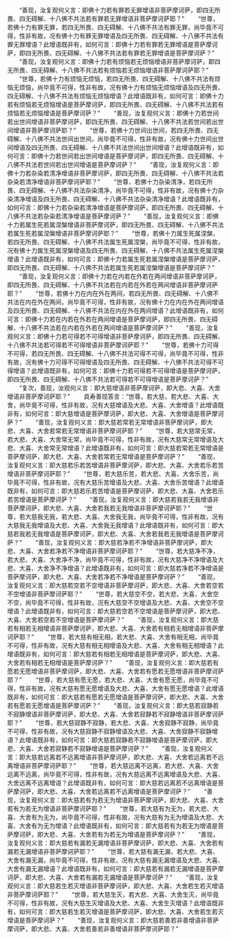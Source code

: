 <!-- { "loadSidebar": true } -->
　　“善现，汝复观何义言：即佛十力若有罪若无罪增语非菩萨摩诃萨，即四无所畏、四无碍解、十八佛不共法若有罪若无罪增语非菩萨摩诃萨耶？”
　　“世尊，若佛十力有罪无罪，若四无所畏、四无碍解、十八佛不共法有罪无罪，尚毕竟不可得，性非有故，况有佛十力有罪无罪增语及四无所畏、四无碍解、十八佛不共法有罪无罪增语？此增语既非有，如何可言：即佛十力若有罪若无罪增语是菩萨摩诃萨，即四无所畏、四无碍解、十八佛不共法若有罪若无罪增语是菩萨摩诃萨？”
　　“善现，汝复观何义言：即佛十力若有烦恼若无烦恼增语非菩萨摩诃萨，即四无所畏、四无碍解、十八佛不共法若有烦恼若无烦恼增语非菩萨摩诃萨耶？”
　　“世尊，若佛十力有烦恼无烦恼，若四无所畏、四无碍解、十八佛不共法有烦恼无烦恼，尚毕竟不可得，性非有故，况有佛十力有烦恼无烦恼增语及四无所畏、四无碍解、十八佛不共法有烦恼无烦恼增语？此增语既非有，如何可言：即佛十力若有烦恼若无烦恼增语是菩萨摩诃萨，即四无所畏、四无碍解、十八佛不共法若有烦恼若无烦恼增语是菩萨摩诃萨？”
　　“善现，汝复观何义言：即佛十力若世间若出世间增语非菩萨摩诃萨，即四无所畏、四无碍解、十八佛不共法若世间若出世间增语非菩萨摩诃萨耶？”
　　“世尊，若佛十力世间出世间，若四无所畏、四无碍解、十八佛不共法世间出世间，尚毕竟不可得，性非有故，况有佛十力世间出世间增语及四无所畏、四无碍解、十八佛不共法世间出世间增语？此增语既非有，如何可言：即佛十力若世间若出世间增语是菩萨摩诃萨，即四无所畏、四无碍解、十八佛不共法若世间若出世间增语是菩萨摩诃萨？”
　　“善现，汝复观何义言：即佛十力若杂染若清净增语非菩萨摩诃萨，即四无所畏、四无碍解、十八佛不共法若杂染若清净增语非菩萨摩诃萨耶？”
　　“世尊，若佛十力杂染清净，若四无所畏、四无碍解、十八佛不共法杂染清净，尚毕竟不可得，性非有故，况有佛十力杂染清净增语及四无所畏、四无碍解、十八佛不共法杂染清净增语？此增语既非有，如何可言：即佛十力若杂染若清净增语是菩萨摩诃萨，即四无所畏、四无碍解、十八佛不共法若杂染若清净增语是菩萨摩诃萨？”
　　“善现，汝复观何义言：即佛十力若属生死若属涅槃增语非菩萨摩诃萨，即四无所畏、四无碍解、十八佛不共法若属生死若属涅槃增语非菩萨摩诃萨耶？”
　　“世尊，若佛十力属生死属涅槃，若四无所畏、四无碍解、十八佛不共法属生死属涅槃，尚毕竟不可得，性非有故，况有佛十力属生死属涅槃增语及四无所畏、四无碍解、十八佛不共法属生死属涅槃增语？此增语既非有，如何可言：即佛十力若属生死若属涅槃增语是菩萨摩诃萨，即四无所畏、四无碍解、十八佛不共法若属生死若属涅槃增语是菩萨摩诃萨？”
　　“善现，汝复观何义言：即佛十力若在内若在外若在两间增语非菩萨摩诃萨，即四无所畏、四无碍解、十八佛不共法若在内若在外若在两间增语非菩萨摩诃萨耶？”
　　“世尊，若佛十力在内在外在两间，若四无所畏、四无碍解、十八佛不共法在内在外在两间，尚毕竟不可得，性非有故，况有佛十力在内在外在两间增语及四无所畏、四无碍解、十八佛不共法在内在外在两间增语？此增语既非有，如何可言：即佛十力若在内若在外若在两间增语是菩萨摩诃萨，即四无所畏、四无碍解、十八佛不共法若在内若在外若在两间增语是菩萨摩诃萨？”
　　“善现，汝复观何义言：即佛十力若可得若不可得增语非菩萨摩诃萨，即四无所畏、四无碍解、十八佛不共法若可得若不可得增语非菩萨摩诃萨耶？”
　　“世尊，若佛十力可得不可得，若四无所畏、四无碍解、十八佛不共法可得不可得，尚毕竟不可得，性非有故，况有佛十力可得不可得增语及四无所畏、四无碍解、十八佛不共法可得不可得增语？此增语既非有，如何可言：即佛十力若可得若不可得增语是菩萨摩诃萨，即四无所畏、四无碍解、十八佛不共法若可得若不可得增语是菩萨摩诃萨？”
　　“复次，善现，汝观何义言：即大慈增语非菩萨摩诃萨，即大悲、大喜、大舍增语非菩萨摩诃萨耶？”
　　具寿善现答言：“世尊，若大慈，若大悲、大喜、大舍，尚毕竟不可得，性非有故，况有大慈增语及大悲、大喜、大舍增语？此增语既非有，如何可言：即大慈增语是菩萨摩诃萨，即大悲、大喜、大舍增语是菩萨摩诃萨？”
　　“善现，汝复观何义言：即大慈若常若无常增语非菩萨摩诃萨，即大悲、大喜、大舍若常若无常增语非菩萨摩诃萨耶？”
　　“世尊，若大慈常无常，若大悲、大喜、大舍常无常，尚毕竟不可得，性非有故，况有大慈常无常增语及大悲、大喜、大舍常无常增语？此增语既非有，如何可言：即大慈若常若无常增语是菩萨摩诃萨，即大悲、大喜、大舍若常若无常增语是菩萨摩诃萨？”
　　“善现，汝复观何义言：即大慈若乐若苦增语非菩萨摩诃萨，即大悲、大喜、大舍若乐若苦增语非菩萨摩诃萨耶？”
　　“世尊，若大慈乐苦，若大悲、大喜、大舍乐苦，尚毕竟不可得，性非有故，况有大慈乐苦增语及大悲、大喜、大舍乐苦增语？此增语既非有，如何可言：即大慈若乐若苦增语是菩萨摩诃萨，即大悲、大喜、大舍若乐若苦增语是菩萨摩诃萨？”
　　“善现，汝复观何义言：即大慈若我若无我增语非菩萨摩诃萨，即大悲、大喜、大舍若我若无我增语非菩萨摩诃萨耶？”
　　“世尊，若大慈我无我，若大悲、大喜、大舍我无我，尚毕竟不可得，性非有故，况有大慈我无我增语及大悲、大喜、大舍我无我增语？此增语既非有，如何可言：即大慈若我若无我增语是菩萨摩诃萨，即大悲、大喜、大舍若我若无我增语是菩萨摩诃萨？”
　　“善现，汝复观何义言：即大慈若净若不净增语非菩萨摩诃萨，即大悲、大喜、大舍若净若不净增语非菩萨摩诃萨耶？”
　　“世尊，若大慈净不净，若大悲、大喜、大舍净不净，尚毕竟不可得，性非有故，况有大慈净不净增语及大悲、大喜、大舍净不净增语？此增语既非有，如何可言：即大慈若净若不净增语是菩萨摩诃萨，即大悲、大喜、大舍若净若不净增语是菩萨摩诃萨？”
　　“善现，汝复观何义言：即大慈若空若不空增语非菩萨摩诃萨，即大悲、大喜、大舍若空若不空增语非菩萨摩诃萨耶？”
　　“世尊，若大慈空不空，若大悲、大喜、大舍空不空，尚毕竟不可得，性非有故，况有大慈空不空增语及大悲、大喜、大舍空不空增语？此增语既非有，如何可言：即大慈若空若不空增语是菩萨摩诃萨，即大悲、大喜、大舍若空若不空增语是菩萨摩诃萨？”
　　“善现，汝复观何义言：即大慈若有相若无相增语非菩萨摩诃萨，即大悲、大喜、大舍若有相若无相增语非菩萨摩诃萨耶？”
　　“世尊，若大慈有相无相，若大悲、大喜、大舍有相无相，尚毕竟不可得，性非有故，况有大慈有相无相增语及大悲、大喜、大舍有相无相增语？此增语既非有，如何可言：即大慈若有相若无相增语是菩萨摩诃萨，即大悲、大喜、大舍若有相若无相增语是菩萨摩诃萨？”
　　“善现，汝复观何义言：即大慈若有愿若无愿增语非菩萨摩诃萨，即大悲、大喜、大舍若有愿若无愿增语非菩萨摩诃萨耶？”
　　“世尊，若大慈有愿无愿，若大悲、大喜、大舍有愿无愿，尚毕竟不可得，性非有故，况有大慈有愿无愿增语及大悲、大喜、大舍有愿无愿增语？此增语既非有，如何可言：即大慈若有愿若无愿增语是菩萨摩诃萨，即大悲、大喜、大舍若有愿若无愿增语是菩萨摩诃萨？”
　　“善现，汝复观何义言：即大慈若寂静若不寂静增语非菩萨摩诃萨，即大悲、大喜、大舍若寂静若不寂静增语非菩萨摩诃萨耶？”
　　“世尊，若大慈寂静不寂静，若大悲、大喜、大舍寂静不寂静，尚毕竟不可得，性非有故，况有大慈寂静不寂静增语及大悲、大喜、大舍寂静不寂静增语？此增语既非有，如何可言：即大慈若寂静若不寂静增语是菩萨摩诃萨，即大悲、大喜、大舍若寂静若不寂静增语是菩萨摩诃萨？”
　　“善现，汝复观何义言：即大慈若远离若不远离增语非菩萨摩诃萨，即大悲、大喜、大舍若远离若不远离增语非菩萨摩诃萨耶？”
　　“世尊，若大慈远离不远离，若大悲、大喜、大舍远离不远离，尚毕竟不可得，性非有故，况有大慈远离不远离增语及大悲、大喜、大舍远离不远离增语？此增语既非有，如何可言：即大慈若远离若不远离增语是菩萨摩诃萨，即大悲、大喜、大舍若远离若不远离增语是菩萨摩诃萨？”
　　“善现，汝复观何义言：即大慈若有为若无为增语非菩萨摩诃萨，即大悲、大喜、大舍若有为若无为增语非菩萨摩诃萨耶？”
　　“世尊，若大慈有为无为，若大悲、大喜、大舍有为无为，尚毕竟不可得，性非有故，况有大慈有为无为增语及大悲、大喜、大舍有为无为增语？此增语既非有，如何可言：即大慈若有为若无为增语是菩萨摩诃萨，即大悲、大喜、大舍若有为若无为增语是菩萨摩诃萨？”
　　“善现，汝复观何义言：即大慈若有漏若无漏增语非菩萨摩诃萨，即大悲、大喜、大舍若有漏若无漏增语非菩萨摩诃萨耶？”
　　“世尊，若大慈有漏无漏，若大悲、大喜、大舍有漏无漏，尚毕竟不可得，性非有故，况有大慈有漏无漏增语及大悲、大喜、大舍有漏无漏增语？此增语既非有，如何可言：即大慈若有漏若无漏增语是菩萨摩诃萨，即大悲、大喜、大舍若有漏若无漏增语是菩萨摩诃萨？”
　　“善现，汝复观何义言：即大慈若生若灭增语非菩萨摩诃萨，即大悲、大喜、大舍若生若灭增语非菩萨摩诃萨耶？”
　　“世尊，若大慈生灭，若大悲、大喜、大舍生灭，尚毕竟不可得，性非有故，况有大慈生灭增语及大悲、大喜、大舍生灭增语？此增语既非有，如何可言：即大慈若生若灭增语是菩萨摩诃萨，即大悲、大喜、大舍若生若灭增语是菩萨摩诃萨？”
　　“善现，汝复观何义言：即大慈若善若非善增语非菩萨摩诃萨，即大悲、大喜、大舍若善若非善增语非菩萨摩诃萨耶？”
